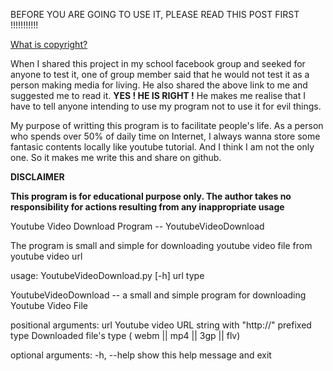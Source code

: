 BEFORE YOU ARE GOING TO USE IT, PLEASE READ THIS POST FIRST !!!!!!!!!!!

[What is copyright?](http://youtube.com/yt/copyright/what-is-copyright.html)

When I shared this project in my school facebook group and seeked for anyone to test it, one of group member said that
he would not test it as a person making media for living. He also shared the above link to me and suggested me to read
it. **YES ! HE IS RIGHT !** He makes me realise that I have to tell anyone intending to use my program not to use it for
evil things. 

My purpose of writting this program is to facilitate people's life. As a person who spends over 50% of daily time 
on Internet, I always wanna store some fantasic contents locally like youtube tutorial. And I think I am not the only
one. So it makes me write this and share on github.


**DISCLAIMER**

**This program is for educational purpose only. The author takes no responsibility for actions resulting from any 
inappropriate usage**



Youtube Video Download Program -- YoutubeVideoDownload

The program is small and simple for downloading youtube video file from youtube video url

usage: YoutubeVideoDownload.py [-h] url type

YoutubeVideoDownload -- a small and simple program for downloading Youtube
Video File

positional arguments:
  url         Youtube video URL string with "http://" prefixed
  type        Downloaded file's type ( webm || mp4 || 3gp || flv)

optional arguments:
  -h, --help  show this help message and exit
